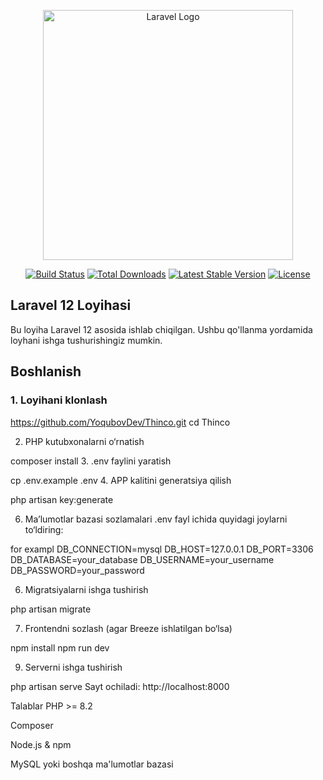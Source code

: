 <p align="center"><a href="https://laravel.com" target="_blank"><img src="https://raw.githubusercontent.com/laravel/art/master/logo-lockup/5%20SVG/2%20CMYK/1%20Full%20Color/laravel-logolockup-cmyk-red.svg" width="400" alt="Laravel Logo"></a></p>

<p align="center">
<a href="https://github.com/laravel/framework/actions"><img src="https://github.com/laravel/framework/workflows/tests/badge.svg" alt="Build Status"></a>
<a href="https://packagist.org/packages/laravel/framework"><img src="https://img.shields.io/packagist/dt/laravel/framework" alt="Total Downloads"></a>
<a href="https://packagist.org/packages/laravel/framework"><img src="https://img.shields.io/packagist/v/laravel/framework" alt="Latest Stable Version"></a>
<a href="https://packagist.org/packages/laravel/framework"><img src="https://img.shields.io/packagist/l/laravel/framework" alt="License"></a>
</p>



## Laravel 12 Loyihasi

Bu loyiha Laravel 12 asosida ishlab chiqilgan. Ushbu qo'llanma yordamida loyhani ishga tushurishingiz mumkin.

## Boshlanish

### 1. Loyihani klonlash

https://github.com/YoqubovDev/Thinco.git
cd Thinco

2. PHP kutubxonalarni o‘rnatish

composer install
3. .env faylini yaratish

cp .env.example .env
4. APP kalitini generatsiya qilish


php artisan key:generate

6. Ma’lumotlar bazasi sozlamalari
.env fayl ichida quyidagi joylarni to‘ldiring:

for exampl
DB_CONNECTION=mysql
DB_HOST=127.0.0.1
DB_PORT=3306
DB_DATABASE=your_database
DB_USERNAME=your_username
DB_PASSWORD=your_password

6. Migratsiyalarni ishga tushirish

php artisan migrate

7. Frontendni sozlash (agar Breeze ishlatilgan bo‘lsa)
   
npm install
npm run dev

9. Serverni ishga tushirish

php artisan serve
Sayt ochiladi: http://localhost:8000

Talablar
PHP >= 8.2

Composer

Node.js & npm

MySQL yoki boshqa ma'lumotlar bazasi

